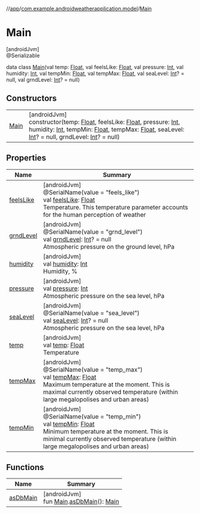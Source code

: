 //[app](../../../index.md)/[com.example.androidweatherapplication.model](../index.md)/[Main](index.md)

# Main

[androidJvm]\
@Serializable

data class [Main](index.md)(val temp: [Float](https://kotlinlang.org/api/latest/jvm/stdlib/kotlin/-float/index.html), val feelsLike: [Float](https://kotlinlang.org/api/latest/jvm/stdlib/kotlin/-float/index.html), val pressure: [Int](https://kotlinlang.org/api/latest/jvm/stdlib/kotlin/-int/index.html), val humidity: [Int](https://kotlinlang.org/api/latest/jvm/stdlib/kotlin/-int/index.html), val tempMin: [Float](https://kotlinlang.org/api/latest/jvm/stdlib/kotlin/-float/index.html), val tempMax: [Float](https://kotlinlang.org/api/latest/jvm/stdlib/kotlin/-float/index.html), val seaLevel: [Int](https://kotlinlang.org/api/latest/jvm/stdlib/kotlin/-int/index.html)? = null, val grndLevel: [Int](https://kotlinlang.org/api/latest/jvm/stdlib/kotlin/-int/index.html)? = null)

## Constructors

| | |
|---|---|
| [Main](-main.md) | [androidJvm]<br>constructor(temp: [Float](https://kotlinlang.org/api/latest/jvm/stdlib/kotlin/-float/index.html), feelsLike: [Float](https://kotlinlang.org/api/latest/jvm/stdlib/kotlin/-float/index.html), pressure: [Int](https://kotlinlang.org/api/latest/jvm/stdlib/kotlin/-int/index.html), humidity: [Int](https://kotlinlang.org/api/latest/jvm/stdlib/kotlin/-int/index.html), tempMin: [Float](https://kotlinlang.org/api/latest/jvm/stdlib/kotlin/-float/index.html), tempMax: [Float](https://kotlinlang.org/api/latest/jvm/stdlib/kotlin/-float/index.html), seaLevel: [Int](https://kotlinlang.org/api/latest/jvm/stdlib/kotlin/-int/index.html)? = null, grndLevel: [Int](https://kotlinlang.org/api/latest/jvm/stdlib/kotlin/-int/index.html)? = null) |

## Properties

| Name | Summary |
|---|---|
| [feelsLike](feels-like.md) | [androidJvm]<br>@SerialName(value = &quot;feels_like&quot;)<br>val [feelsLike](feels-like.md): [Float](https://kotlinlang.org/api/latest/jvm/stdlib/kotlin/-float/index.html)<br>Temperature. This temperature parameter accounts for the human perception of weather |
| [grndLevel](grnd-level.md) | [androidJvm]<br>@SerialName(value = &quot;grnd_level&quot;)<br>val [grndLevel](grnd-level.md): [Int](https://kotlinlang.org/api/latest/jvm/stdlib/kotlin/-int/index.html)? = null<br>Atmospheric pressure on the ground level, hPa |
| [humidity](humidity.md) | [androidJvm]<br>val [humidity](humidity.md): [Int](https://kotlinlang.org/api/latest/jvm/stdlib/kotlin/-int/index.html)<br>Humidity, % |
| [pressure](pressure.md) | [androidJvm]<br>val [pressure](pressure.md): [Int](https://kotlinlang.org/api/latest/jvm/stdlib/kotlin/-int/index.html)<br>Atmospheric pressure on the sea level, hPa |
| [seaLevel](sea-level.md) | [androidJvm]<br>@SerialName(value = &quot;sea_level&quot;)<br>val [seaLevel](sea-level.md): [Int](https://kotlinlang.org/api/latest/jvm/stdlib/kotlin/-int/index.html)? = null<br>Atmospheric pressure on the sea level, hPa |
| [temp](temp.md) | [androidJvm]<br>val [temp](temp.md): [Float](https://kotlinlang.org/api/latest/jvm/stdlib/kotlin/-float/index.html)<br>Temperature |
| [tempMax](temp-max.md) | [androidJvm]<br>@SerialName(value = &quot;temp_max&quot;)<br>val [tempMax](temp-max.md): [Float](https://kotlinlang.org/api/latest/jvm/stdlib/kotlin/-float/index.html)<br>Maximum temperature at the moment. This is maximal currently observed temperature (within large megalopolises and urban areas) |
| [tempMin](temp-min.md) | [androidJvm]<br>@SerialName(value = &quot;temp_min&quot;)<br>val [tempMin](temp-min.md): [Float](https://kotlinlang.org/api/latest/jvm/stdlib/kotlin/-float/index.html)<br>Minimum temperature at the moment. This is minimal currently observed temperature (within large megalopolises and urban areas) |

## Functions

| Name | Summary |
|---|---|
| [asDbMain](../../com.example.androidweatherapplication.data.database/as-db-main.md) | [androidJvm]<br>fun [Main](index.md).[asDbMain](../../com.example.androidweatherapplication.data.database/as-db-main.md)(): [Main](../../com.example.androidweatherapplication.data.database/-main/index.md) |

